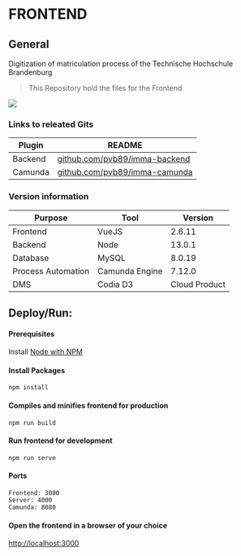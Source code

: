 # FRONTEND

## General

Digitization of matriculation process of the Technische Hochschule Brandenburg

> This Repository hold the files for the Frontend

![](https://i.ibb.co/Bs8rPbb/Frontend-Architektur.jpg)

### Links to releated Gits

| Plugin | README |
| ------ | ------ |
| Backend | [github.com/pvb89/imma-backend][backend] |
| Camunda | [github.com/pvb89/imma-camunda][camunda] |

### Version information
| Purpose | Tool  | Version |
| ------ | ------ | ------ |
| Frontend | VueJS | 2.6.11 |
| Backend | Node | 13.0.1 |
| Database | MySQL | 8.0.19 |
| Process Automation | Camunda Engine | 7.12.0 |
| DMS | Codia D3 | Cloud Product |

## Deploy/Run:

#### Prerequisites

Install [Node with NPM][nodeDL] 

#### Install Packages
```
npm install
```

#### Compiles and minifies frontend for production
```
npm run build
```

#### Run frontend for development
```
npm run serve
```

#### Ports
```
Frontend: 3000
Server: 4000
Camunda: 8080
```

#### Open the frontend in a browser of your choice

[http://localhost:3000][srvURL]

 [backend]: <www.github.com/pvb89/imma-backend>
 [camunda]: <www.github.com/pvb89/imma-camunda>
 [nodeDL]: <https://nodejs.org/en/download/>
 [srvURL]: <http://localhost:3000>
